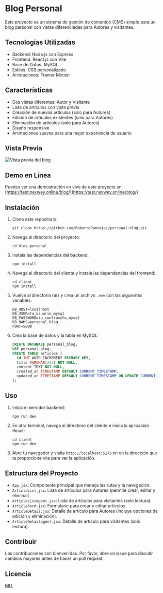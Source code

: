 # Blog Personal
Este proyecto es un sistema de gestión de contenido (CMS) simple para un blog personal con vistas diferenciadas para Autores y visitantes.

## Tecnologías Utilizadas

- Backend: Node.js con Express
- Frontend: React.js con Vite
- Base de Datos: MySQL
- Estilos: CSS personalizado
- Animaciones: Framer Motion

## Características

- Dos vistas diferentes: Autor y Visitante
- Lista de artículos con vista previa
- Creación de nuevos artículos (solo para Autores)
- Edición de artículos existentes (solo para Autores)
- Eliminación de artículos (solo para Autores)
- Diseño responsive
- Animaciones suaves para una mejor experiencia de usuario

## Vista Previa

![Vista previa del blog](./personal-blog.gif)

## Demo en Línea

Puedes ver una demostración en vivo de este proyecto en [https://test.nexwey.online/blog/](https://test.nexwey.online/blog/)

## Instalación

1. Clona este repositorio:
    ```
    git clone https://github.com/RobertoPantojaL/personal-blog.git
    ```

2. Navega al directorio del proyecto:
    ```
    cd blog-personal
    ```
3. Instala las dependencias del backend:
    ```
    npm install
    ```
4. Navega al directorio del cliente y instala las dependencias del frontend:
    ```
    cd client
    npm install
    ```
5. Vuelve al directorio raíz y crea un archivo `.env` con las siguientes variables:
    ```
    DB_HOST=localhost
    DB_USER=tu_usuario_mysql
    DB_PASSWORD=tu_contraseña_mysql
    DB_NAME=personal_blog
    PORT=5000
    ```
6. Crea la base de datos y la tabla en MySQL:
    ```sql
    CREATE DATABASE personal_blog;
    USE personal_blog;
    CREATE TABLE articles (
      id INT AUTO_INCREMENT PRIMARY KEY,
      title VARCHAR(255) NOT NULL,
      content TEXT NOT NULL,
      created_at TIMESTAMP DEFAULT CURRENT_TIMESTAMP,
      updated_at TIMESTAMP DEFAULT CURRENT_TIMESTAMP ON UPDATE CURRENT_TIMESTAMP
    );
    ```
## Uso

1. Inicia el servidor backend:

    ```
    npm run dev
    ```


2. En otra terminal, navega al directorio del cliente e inicia la aplicación React:

    ```
    cd client
    npm run dev
    ```


3. Abre tu navegador y visita `http://localhost:5173` on en la dirección que te proporcione vite para ver la aplicación.


## Estructura del Proyecto

- `App.jsx`: Componente principal que maneja las rutas y la navegación.
- `ArticleList.jsx`: Lista de artículos para Autores (permite crear, editar y eliminar).
- `ArticleListagent.jsx`: Lista de artículos para visitantes (solo lectura).
- `ArticleForm.jsx`: Formulario para crear y editar artículos.
- `ArticleDetail.jsx`: Detalle de artículo para Autores (incluye opciones de edición y eliminación).
- `ArticleDetailagent.jsx`: Detalle de artículo para visitantes (solo lectura).


## Contribuir

Las contribuciones son bienvenidas. Por favor, abre un issue para discutir cambios mayores antes de hacer un pull request.

## Licencia

[MIT](https://choosealicense.com/licenses/mit/)